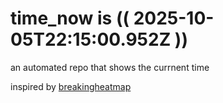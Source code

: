 # time_now is (( 2025-10-05T22:15:00.952Z ))

an automated repo that shows the currnent time

inspired by [breakingheatmap](https://github.com/breakingheatmap/breakingheatmap)